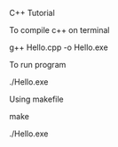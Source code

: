 C++ Tutorial

To compile c++ on terminal

g++ Hello.cpp -o Hello.exe

To run program

./Hello.exe

Using makefile

make

./Hello.exe
